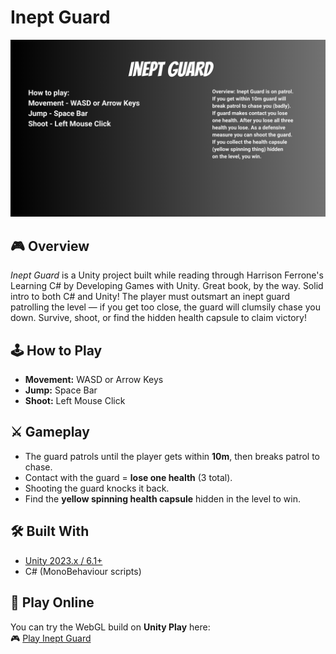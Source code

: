# Inept Guard

![Main Menu](./Assets/Art/UI/IneptGuardMenu.png)

## 🎮 Overview
*Inept Guard* is a Unity project built while reading through Harrison Ferrone's Learning C# by Developing Games with Unity. Great book, by the way. Solid intro to both C# and Unity!
The player must outsmart an inept guard patrolling the level — if you get too close, the guard will clumsily chase you down. Survive, shoot, or find the hidden health capsule to claim victory!

## 🕹️ How to Play
- **Movement:** WASD or Arrow Keys  
- **Jump:** Space Bar  
- **Shoot:** Left Mouse Click  

## ⚔️ Gameplay
- The guard patrols until the player gets within **10m**, then breaks patrol to chase.  
- Contact with the guard = **lose one health** (3 total).  
- Shooting the guard knocks it back.  
- Find the **yellow spinning health capsule** hidden in the level to win.  

## 🛠️ Built With
- [Unity 2023.x / 6.1+](https://unity.com/)  
- C# (MonoBehaviour scripts)  

## 🚀 Play Online
You can try the WebGL build on **Unity Play** here:  
🎮 [Play Inept Guard](https://play.unity.com/en/games/0e45439f-3240-4a8d-abfd-faeb35e7153f/inept-guard) 
